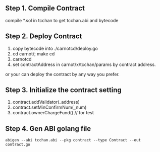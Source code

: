 ## Step 1. Compile Contract

compile *.sol in tcchan to get tcchan.abi and bytecode

## Step 2. Deploy Contract

1. copy bytecode into ./carnotcd/deploy.go
2. cd carnot/; make cd
3. carnotcd
4. set contractAddress in carnot/x/tcchan/params by contract address.

or your can deploy the contract by any way you prefer.

## Step 3. Initialize the contract setting

1. contract.addValidator(_address)
2. contract.setMinConfirmNum(_num)
3. contract.ownerChargeFund()           // for test

## Step 4. Gen ABI golang file

```abigen --abi tcchan.abi --pkg contract --type Contract --out contract.go```
